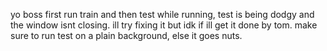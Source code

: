 yo boss
first run train and then test
while running, test is being dodgy and the window isnt closing. ill try fixing it but idk if ill get it done by tom. 
make sure to run test on a plain background, else it goes nuts.
